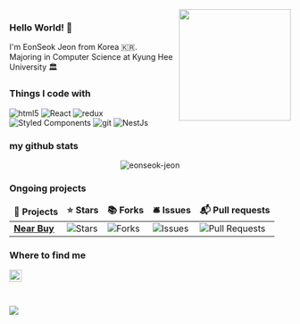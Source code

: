 <img align='right' src='https://user-images.githubusercontent.com/5713670/87202985-820dcb80-c2b6-11ea-9f56-7ec461c497c3.gif' width='200'>

### Hello World! 👋 
I'm EonSeok Jeon from Korea 🇰🇷.
<br />
Majoring in Computer Science at Kyung Hee University 🏛️

<h3>Things I code with</h3>
<p>
  <img alt="html5" src="https://img.shields.io/badge/-HTML5-E34F26?style=flat-square&logo=html5&logoColor=white" />
  <img alt="React" src="https://img.shields.io/badge/-React-45b8d8?style=flat-square&logo=react&logoColor=white" />
  <img alt="redux" src="https://img.shields.io/badge/-Redux-764ABC?style=flat-square&logo=redux&logoColor=white" />
  <img alt="Styled Components" src="https://img.shields.io/badge/-Styled_Components-db7092?style=flat-square&logo=styled-components&logoColor=white" />
  <img alt="git" src="https://img.shields.io/badge/-Git-F05032?style=flat-square&logo=git&logoColor=white" />
  <img alt="NestJs" src="https://img.shields.io/badge/-NestJs-ea2845?style=flat-square&logo=nestjs&logoColor=white" />
</p>

<h3>my github stats</h3>
<p align="center"> <img src="https://github-readme-stats.vercel.app/api?username=eonseok-jeon&show_icons=true&theme=gotham" alt="eonseok-jeon" />
  
<h3>Ongoing projects</h3>
<table>
  <thead align="center">
    <tr border: none;>
      <td><b>🎁 Projects</b></td>
      <td><b>⭐ Stars</b></td>
      <td><b>📚 Forks</b></td>
      <td><b>🛎 Issues</b></td>
      <td><b>📬 Pull requests</b></td>
    </tr>
  </thead>
  <tbody>
    <tr>
      <td><a href="https://github.com/Dcom-KHU/nearbuy-frontend"><b>Near Buy</b></a></td>
      <td><img alt="Stars" src="https://img.shields.io/github/stars/Dcom-KHU/nearbuy-frontend?style=flat-square&labelColor=343b41"/></td>
      <td><img alt="Forks" src="https://img.shields.io/github/forks/Dcom-KHU/nearbuy-frontend?style=flat-square&labelColor=343b41"/></td>
      <td><img alt="Issues" src="https://img.shields.io/github/issues/Dcom-KHU/nearbuy-frontend?style=flat-square&labelColor=343b41"/></td>
      <td><img alt="Pull Requests" src="https://img.shields.io/github/issues-pr/Dcom-KHU/nearbuy-frontend?style=flat-square&labelColor=343b41"/></td>
    </tr>
  </tbody>
</table>

<h3>Where to find me</h3>
<a href="https://www.instagram.com/___seeeok/">
  <img align="left" alt="eonseok's Instagram" width="22px" src="https://raw.githubusercontent.com/hussainweb/hussainweb/main/icons/instagram.png" />
</a>

<br /><br /><br />

![](https://visitor-badge.glitch.me/badge?page_id=eonseok-jeon.eonseok-jeon)

<!--
**eonseok-jeon/eonseok-jeon** is a ✨ _special_ ✨ repository because its `README.md` (this file) appears on your GitHub profile.

Here are some ideas to get you started:

- 🔭 I’m currently working on ...
- 🌱 I’m currently learning ...
- 👯 I’m looking to collaborate on ...
- 🤔 I’m looking for help with ...
- 💬 Ask me about ...
- 📫 How to reach me: ...
- 😄 Pronouns: ...
- ⚡ Fun fact: ...
-->
